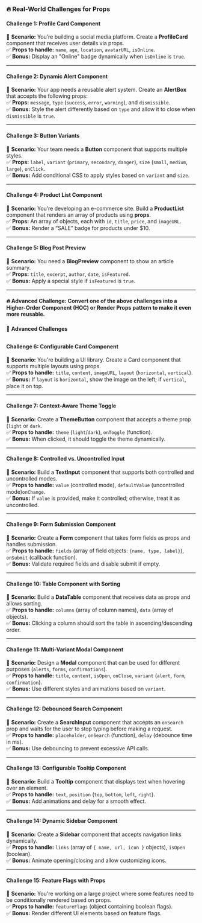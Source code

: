 ### 🔥 **Real-World Challenges for Props**  

#### **Challenge 1: Profile Card Component**  
📌 **Scenario:** You’re building a social media platform. Create a **ProfileCard** component that receives user details via props.  
✅ **Props to handle:** `name`, `age`, `location`, `avatarURL`, `isOnline`.  
✅ **Bonus:** Display an "Online" badge dynamically when `isOnline` is `true`.  

---

#### **Challenge 2: Dynamic Alert Component**  
📌 **Scenario:** Your app needs a reusable alert system. Create an **AlertBox** that accepts the following props:  
✅ **Props:** `message`, `type` (`success`, `error`, `warning`), and `dismissible`.  
✅ **Bonus:** Style the alert differently based on `type` and allow it to close when `dismissible` is `true`.  

---

#### **Challenge 3: Button Variants**  
📌 **Scenario:** Your team needs a **Button** component that supports multiple styles.  
✅ **Props:** `label`, `variant` (`primary`, `secondary`, `danger`), `size` (`small`, `medium`, `large`), `onClick`.  
✅ **Bonus:** Add conditional CSS to apply styles based on `variant` and `size`.  

---

#### **Challenge 4: Product List Component**  
📌 **Scenario:** You’re developing an e-commerce site. Build a **ProductList** component that renders an array of products using **props**.  
✅ **Props:** An array of objects, each with `id`, `title`, `price`, and `imageURL`.  
✅ **Bonus:** Render a “SALE” badge for products under $10.  

---

#### **Challenge 5: Blog Post Preview**  
📌 **Scenario:** You need a **BlogPreview** component to show an article summary.  
✅ **Props:** `title`, `excerpt`, `author`, `date`, `isFeatured`.  
✅ **Bonus:** Apply a special style if `isFeatured` is `true`.  

---

#### 🔥 **Advanced Challenge:** Convert one of the above challenges into a **Higher-Order Component (HOC)** or **Render Props** pattern to make it even more reusable. 
 
 ###
🔴 **Advanced Challenges**
##

#### **Challenge 6:  Configurable Card Component**

📌 **Scenario:** You're building a UI library. Create a Card component that supports multiple layouts using props.  
✅ **Props to handle:** `title`, `content`, `imageURL`, `layout` (`horizontal`, `vertical`).  
✅ **Bonus:** If `layout` is `horizontal`, show the image on the left; if `vertical`, place it on top.

---

#### **Challenge 7:  Context-Aware Theme Toggle**

📌 **Scenario:** Create a **ThemeButton** component that accepts a theme prop (`light` or `dark`.  
✅ **Props to handle:** `theme` (`light`/`dark`), `onToggle` (function).  
✅ **Bonus:** When clicked, it should toggle the theme dynamically.

---

#### **Challenge 8:  Controlled vs. Uncontrolled Input**
📌 **Scenario:** Build a **TextInput** component that supports both controlled and uncontrolled modes.  
✅ **Props to handle:** `value` (controlled mode), `defaultValue` (uncontrolled mode)`onChange`.  
✅ **Bonus:** If `value` is provided, make it controlled; otherwise, treat it as uncontrolled.

---

#### **Challenge 9: Form Submission Component**
📌 **Scenario:** Create a **Form** component that takes form fields as props and handles submission.  
✅ **Props to handle:** `fields` (array of field objects: `{name, type, label}`), `onSubmit` (callback function).  
✅ **Bonus:** Validate required fields and disable submit if empty.

---

#### **Challenge 10: Table Component with Sorting**
📌 **Scenario:** Build a **DataTable** component that receives data as props and allows sorting.  
✅ **Props to handle:** `columns` (array of column names), `data` (array of objects).  
✅ **Bonus:** Clicking a column should sort the table in ascending/descending order.

---

#### **Challenge 11: Multi-Variant Modal Component**
📌 **Scenario:** Design a **Modal** component that can be used for different purposes (`alerts`, `forms`, `confirmations`).  
✅ **Props to handle:** `title`, `content`, `isOpen`, `onClose`, `variant` (`alert`, `form`, `confirmation`).  
✅ **Bonus:** Use different styles and animations based on `variant`.

---

#### **Challenge 12: Debounced Search Component**
📌 **Scenario:** Create a **SearchInput** component that accepts an `onSearch` prop and waits for the user to stop typing before making a request.  
✅ **Props to handle:** `placeholder`, `onSearch` (function), `delay` (debounce time in ms).  
✅ **Bonus:** Use debouncing to prevent excessive API calls.

---

#### **Challenge 13: Configurable Tooltip Component**
📌 **Scenario:** Build a **Tooltip** component that displays text when hovering over an element.  
✅ **Props to handle:** `text`, `position` (`top`, `bottom`, `left`, `right`).  
✅ **Bonus:** Add animations and delay for a smooth effect.

---

#### **Challenge 14: Dynamic Sidebar Component**
📌 **Scenario:** Create a **Sidebar** component that accepts navigation links dynamically.  
✅ **Props to handle:** `links` (array of `{ name, url, icon }` objects), `isOpen` (boolean).  
✅ **Bonus:** Animate opening/closing and allow customizing icons.

---

#### **Challenge 15: Feature Flags with Props**
📌 **Scenario:** You're working on a large project where some features need to be conditionally rendered based on props.   
✅ **Props to handle:** `featureFlags` (object containing boolean flags).   
✅ **Bonus:** Render different UI elements based on feature flags.



